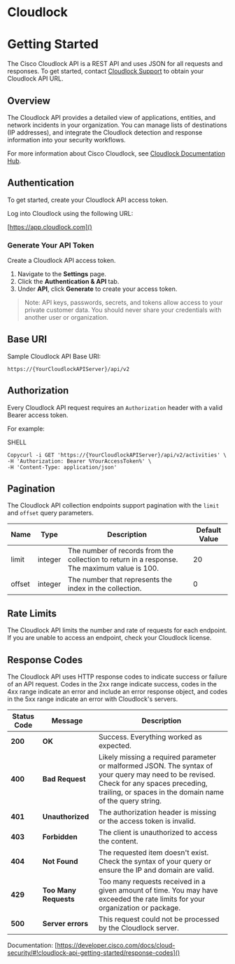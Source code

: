 # Cloudlock
# Getting Started

The Cisco Cloudlock API is a REST API and uses JSON for all requests and responses. To get started, contact [Cloudlock Support]() to obtain your Cloudlock API URL.

## Overview

The Cloudlock API provides a detailed view of applications, entities, and network incidents in your organization. You can manage lists of destinations (IP addresses), and integrate the Cloudlock detection and response information into your security workflows.

For more information about Cisco Cloudlock, see [Cloudlock Documentation Hub]().

## Authentication

To get started, create your Cloudlock API access token.

Log into Cloudlock using the following URL:

[https://app.cloudlock.com]()

### Generate Your API Token

Create a Cloudlock API access token.

1. Navigate to the **Settings** page.
2. Click the **Authentication & API** tab.
3. Under **API**, click **Generate** to create your access token.
    

> Note: API keys, passwords, secrets, and tokens allow access to your private customer data. You should never share your credentials with another user or organization. 
  

## Base URI

Sample Cloudlock API Base URI:

`https://{YourCloudlockAPIServer}/api/v2`

## Authorization

Every Cloudlock API request requires an `Authorization` header with a valid Bearer access token.

For example:

SHELL

``` shell
Copycurl -i GET 'https://{YourCloudlockAPIServer}/api/v2/activities' \
-H 'Authorization: Bearer %YourAccessToken%' \
-H 'Content-Type: application/json'

 ```

## Pagination

The Cloudlock API collection endpoints support pagination with the `limit` and `offset` query parameters.

| Name | Type | Description | Default Value |
| --- | --- | --- | --- |
| limit | integer | The number of records from the collection to return in a response. The maximum value is 100. | 20 |
| offset | integer | The number that represents the index in the collection. | 0 |

## Rate Limits

The Cloudlock API limits the number and rate of requests for each endpoint. If you are unable to access an endpoint, check your Cloudlock license.

## Response Codes

The Cloudlock API uses HTTP response codes to indicate success or failure of an API request. Codes in the 2xx range indicate success, codes in the 4xx range indicate an error and include an error response object, and codes in the 5xx range indicate an error with Cloudlock's servers.

| Status Code | Message | Description |
| --- | --- | --- |
| **200** | **OK** | Success. Everything worked as expected. |
| **400** | **Bad Request** | Likely missing a required parameter or malformed JSON. The syntax of your query may need to be revised. Check for any spaces preceding, trailing, or spaces in the domain name of the query string. |
| **401** | **Unauthorized** | The authorization header is missing or the access token is invalid. |
| **403** | **Forbidden** | The client is unauthorized to access the content. |
| **404** | **Not Found** | The requested item doesn't exist. Check the syntax of your query or ensure the IP and domain are valid. |
| **429** | **Too Many Requests** | Too many requests received in a given amount of time. You may have exceeded the rate limits for your organization or package. |
| **500** | **Server errors** | This request could not be processed by the Cloudlock server. |

Documentation: [https://developer.cisco.com/docs/cloud-security/#!cloudlock-api-getting-started/response-codes]()